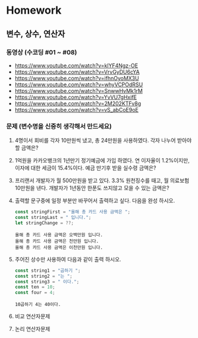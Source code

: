 # Homework

## 변수, 상수, 연산자
### 동영상 (수코딩 #01 ~ #08)
* https://www.youtube.com/watch?v=klYF4Ngz-OE
* https://www.youtube.com/watch?v=VrvGyDU6cYA
* https://www.youtube.com/watch?v=ifhnOyoMX3U
* https://www.youtube.com/watch?v=whyVCPOdRSU
* https://www.youtube.com/watch?v=SnwwHvMk1rM
* https://www.youtube.com/watch?v=YvVU7gHxifE
* https://www.youtube.com/watch?v=2M202KTFv8g
* https://www.youtube.com/watch?v=vS_abCoE9oE

### 문제 (변수명을 신중히 생각해서 만드세요)
1. 4명이서 회비를 각자 10만원씩 냈고, 총 24만원을 사용하였다. 각자 나누어 받아야 할 금액은?

2. 1억원을 카카오뱅크의 1년만기 정기예금에 가입 하였다. 연 이자율이 1.2%이지만, 이자에 대한 세금이 15.4%이다. 예금 만기후 받을 실수령 금액은?

3. 프리랜서 개발자가 월 500만원을 받고 있다. 3.3% 원천징수를 때고, 월 의료보험 10만원을 낸다. 개발자가 1년동안 한푼도 쓰지않고 모을 수 있는 금액은?

4. 출력할 문구중에 일정 부분만 바꾸어서 출력하고 싶다. 다음을 완성 하시오.
    ```js
    const stringFirst = "올해 총 카드 사용 금액은 ";
    const stringLast = " 입니다.";
    let stringChange = ??;
    ```
    ```
    올해 총 카드 사용 금액은 오백만원 입니다.
    올해 총 카드 사용 금액은 천만원 입니다.
    올해 총 카드 사용 금액은 이천만원 입니다.
    ```

5. 주어진 상수만 사용하여 다음과 같이 출력 하시오.
    ```js
    const string1 = "곱하기 ";
    const string2 = "는 ";
    const string3 = " 이다.";
    const ten = 10;
    const four = 4;
    ```
    ```
    10곱하기 4는 40이다.
    ```

6. 비교 연산자문제
7. 논리 연산자문제

